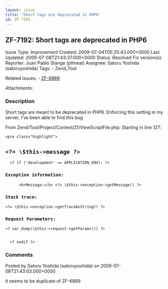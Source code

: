 ```yaml
---
layout: issue
title: "Short tags are deprecated in PHP6"
id: ZF-7192
---
```


ZF-7192: Short tags are deprecated in PHP6
------------------------------------------

 Issue Type: Improvement Created: 2009-07-04T05:25:43.000+0000 Last Updated: 2009-07-08T21:43:37.000+0000 Status: Resolved Fix version(s): 
 Reporter:  Juan Pablo Stange (pthreat)  Assignee:  Satoru Yoshida (satoruyoshida)  Tags: - Zend\_Tool
 
 Related issues: - [ZF-6889](/issues/browse/ZF-6889)
 
 Attachments: 
### Description

Short tags are meant to be deprecated in PHP6. Enforcing this setting in my server, I've been able to find this bug

From Zend/Tool/Project/Context/Zf/ViewScriptFile.php: Starting in line 127:

 
    <pre class="highlight">


`<?= \$this->message ?>`
------------------------

    
      <? if ('development' == APPLICATION_ENV): ?>
    

### `Exception information:`


          <b>Message:</b> <?= \$this->exception->getMessage() ?>

    

### `Stack trace:`



    <?= \$this->exception->getTraceAsString() ?>


    

### `Request Parameters:`



    <? var_dump(\$this->request->getParams()) ?>


      <? endif ?>

 

 

### Comments

Posted by Satoru Yoshida (satoruyoshida) on 2009-07-08T21:43:03.000+0000

It seems to be duplicate of ZF-6889

 

 